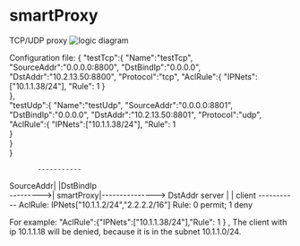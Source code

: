 # smartProxy
TCP/UDP proxy
![logic diagram](https://github.com/chaoyujiang/style-pictures/blob/master/smartProxy.jpg)


Configuration file:
{
    "testTcp":{
        "Name":"testTcp",
        "SourceAddr":"0.0.0.0:8800",
        "DstBindIp":"0.0.0.0",
        "DstAddr":"10.2.13.50:8800",
        "Protocol":"tcp",
        "AclRule":{
                     "IPNets":["10.1.1.38/24"],
                     "Rule": 1 
        }   
    },  
    "testUdp":{
        "Name":"testUdp",
        "SourceAddr":"0.0.0.0:8801",
        "DstBindIp":"0.0.0.0",
        "DstAddr":"10.2.13.50:8801",
        "Protocol":"udp",
        "AclRule":{
                     "IPNets":["10.1.1.38/24"],
                     "Rule": 1   
        }   
    }   
}

           -----------
SourceAddr|           |DstBindIp     
--------->| smartProxy|---------------> DstAddr
   server |           | client
           -----------
AclRule: IPNets["10.1.1.2/24","2.2.2.2/16"]  Rule: 0 permit; 1 deny

For example: "AclRule":{"IPNets":["10.1.1.38/24"],"Rule": 1 } , The client with ip 10.1.1.18 will be denied, because it is in the subnet 10.1.1.0/24.
